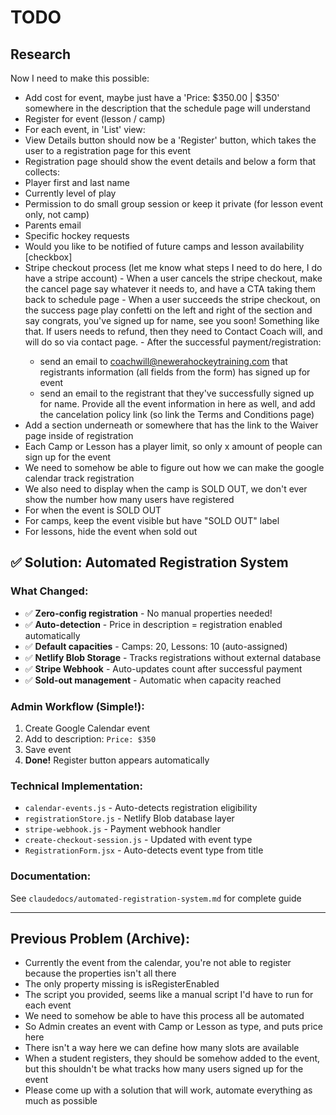 # TODO

## Research
Now I need to make this possible:
- Add cost for event, maybe just have a 'Price: $350.00 | $350' somewhere in the description that the schedule page will understand
- Register for event (lesson / camp)
 - For each event, in 'List' view:
  - View Details button should now be a 'Register' button, which takes the user to a registration page for this event
  - Registration page should show the event details and below a form that collects:
   - Player first and last name
   - Currently level of play
   - Permission to do small group session or keep it private (for lesson event only, not camp)
   - Parents email
   - Specific hockey requests
   - Would you like to be notified of future camps and lesson availability [checkbox]
   - Stripe checkout process (let me know what steps I need to do here, I do have a stripe account)
    - When a user cancels the stripe checkout, make the cancel page say whatever it needs to, and have a CTA taking them back to schedule page
    - When a user succeeds the stripe checkout, on the success page play confetti on the left and right of the section and say congrats, you've signed up for <event> name, see you soon! Something like that. If users needs to refund, then they need to Contact Coach will, and will do so via contact page.
    - After the successful payment/registration:
     - send an email to coachwill@newerahockeytraining.com that registrants information (all fields from the form) has signed up for event <name>
     - send an email to the registrant that they've successfully signed up for <event> name. Provide all the event information in here as well, and add the cancelation policy link (so link the Terms and Conditions page)
  - Add a section underneath or somewhere that has the link to the Waiver page inside of registration
- Each Camp or Lesson has a player limit, so only x amount of people can sign up for the event
 - We need to somehow be able to figure out how we can make the google calendar track registration
 - We also need to display when the camp is SOLD OUT, we don't ever show the number how many users have registered
 - For when the event is SOLD OUT
  - For camps, keep the event visible but have "SOLD OUT" label
  - For lessons, hide the event when sold out

## ✅ Solution: Automated Registration System

### What Changed:
- ✅ **Zero-config registration** - No manual properties needed!
- ✅ **Auto-detection** - Price in description = registration enabled automatically
- ✅ **Default capacities** - Camps: 20, Lessons: 10 (auto-assigned)
- ✅ **Netlify Blob Storage** - Tracks registrations without external database
- ✅ **Stripe Webhook** - Auto-updates count after successful payment
- ✅ **Sold-out management** - Automatic when capacity reached

### Admin Workflow (Simple!):
1. Create Google Calendar event
2. Add to description: `Price: $350`
3. Save event
4. **Done!** Register button appears automatically

### Technical Implementation:
- `calendar-events.js` - Auto-detects registration eligibility
- `registrationStore.js` - Netlify Blob database layer
- `stripe-webhook.js` - Payment webhook handler
- `create-checkout-session.js` - Updated with event type
- `RegistrationForm.jsx` - Auto-detects event type from title

### Documentation:
See `claudedocs/automated-registration-system.md` for complete guide

---

## Previous Problem (Archive):
- Currently the event from the calendar, you're not able to register because the properties isn't all there
- The only property missing is isRegisterEnabled
- The script you provided, seems like a manual script I'd have to run for each event
- We need to somehow be able to have this process all be automated
- So Admin creates an event with Camp or Lesson as type, and puts price here
 - There isn't a way here we can define how many slots are available
 - When a student registers, they should be somehow added to the event, but this shouldn't be what tracks how many users signed up for the event
- Please come up with a solution that will work, automate everything as much as possible